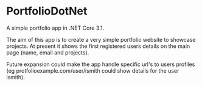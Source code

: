 # PortfolioDotNet
A simple portfolio app in .NET Core 3.1.

The aim of this app is to create a very simple portfolio website to showcase projects. At present it shows the first registered users details on the main page (name, email and projects).

Future expansion could make the app handle specific url's to users profiles (eg protfolioexample.com/user/ismith could show details for the user ismith).
